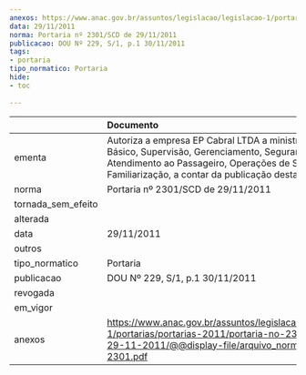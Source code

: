 ```yaml
---
anexos: https://www.anac.gov.br/assuntos/legislacao/legislacao-1/portarias/portarias-2011/portaria-no-2301-scd-de-29-11-2011/@@display-file/arquivo_norma/PA2011-2301.pdf
data: 29/11/2011
norma: Portaria nº 2301/SCD de 29/11/2011
publicacao: DOU Nº 229, S/1, p.1 30/11/2011
tags:
- portaria
tipo_normatico: Portaria
hide: 
- toc 
 
---
```


|                    | Documento                                                                                                                                                                                                        |
|:-------------------|:-----------------------------------------------------------------------------------------------------------------------------------------------------------------------------------------------------------------|
| ementa             | Autoriza a empresa EP Cabral LTDA a ministrar os cursos Básico, Supervisão, Gerenciamento, Segurança no Atendimento ao Passageiro, Operações de Solo e Familiarização, a contar da publicação desta autorização. |
| norma              | Portaria nº 2301/SCD de 29/11/2011                                                                                                                                                                               |
| tornada_sem_efeito |                                                                                                                                                                                                                  |
| alterada           |                                                                                                                                                                                                                  |
| data               | 29/11/2011                                                                                                                                                                                                       |
| outros             |                                                                                                                                                                                                                  |
| tipo_normatico     | Portaria                                                                                                                                                                                                         |
| publicacao         | DOU Nº 229, S/1, p.1 30/11/2011                                                                                                                                                                                  |
| revogada           |                                                                                                                                                                                                                  |
| em_vigor           |                                                                                                                                                                                                                  |
| anexos             | https://www.anac.gov.br/assuntos/legislacao/legislacao-1/portarias/portarias-2011/portaria-no-2301-scd-de-29-11-2011/@@display-file/arquivo_norma/PA2011-2301.pdf                                                |